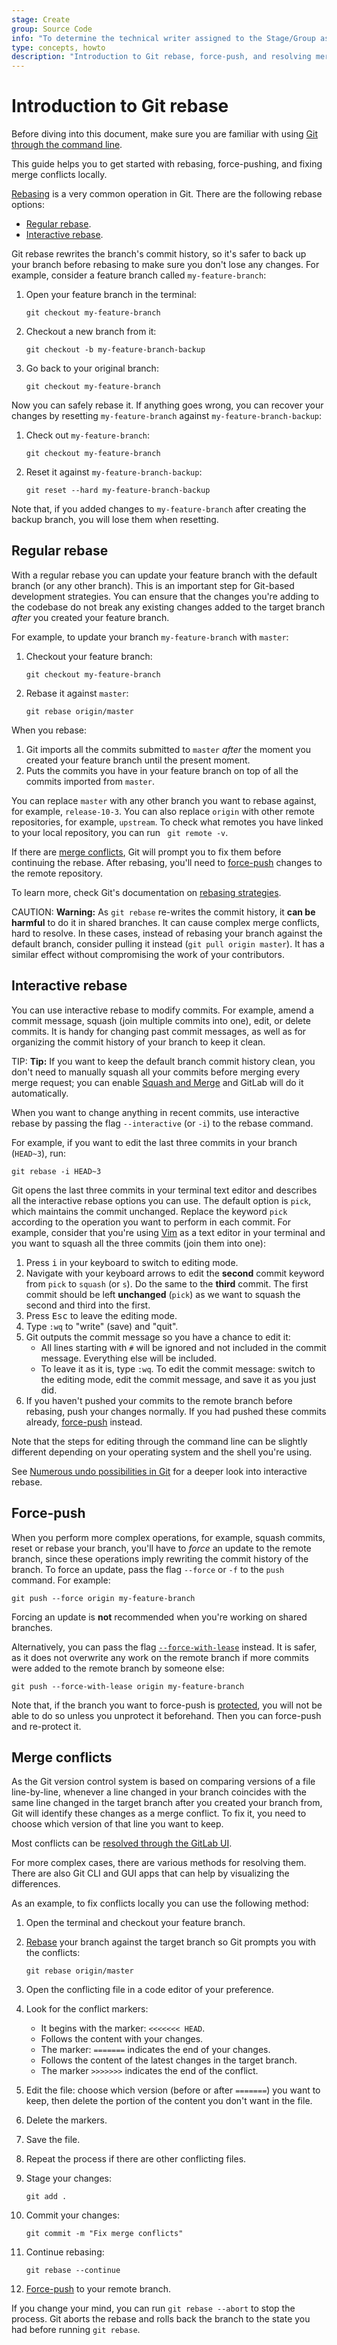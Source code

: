 ```yaml
---
stage: Create
group: Source Code
info: "To determine the technical writer assigned to the Stage/Group associated with this page, see https://about.gitlab.com/handbook/engineering/ux/technical-writing/#designated-technical-writers"
type: concepts, howto
description: "Introduction to Git rebase, force-push, and resolving merge conflicts through the command line."
---
```


# Introduction to Git rebase

Before diving into this document, make sure you are familiar with using
[Git through the command line](../../gitlab-basics/start-using-git.md).

This guide helps you to get started with rebasing, force-pushing, and fixing
merge conflicts locally.

[Rebasing](https://git-scm.com/docs/git-rebase) is a very common operation in
Git. There are the following rebase options:

- [Regular rebase](#regular-rebase).
- [Interactive rebase](#interactive-rebase).

Git rebase rewrites the branch's commit history, so it's safer to
back up your branch before rebasing to make sure you don't lose any changes.
For example, consider a feature branch called `my-feature-branch`:

1. Open your feature branch in the terminal:

   ```shell
   git checkout my-feature-branch
   ```

1. Checkout a new branch from it:

   ```shell
   git checkout -b my-feature-branch-backup
   ```

1. Go back to your original branch:

   ```shell
   git checkout my-feature-branch
   ```

Now you can safely rebase it. If anything goes wrong, you can recover your changes by
resetting `my-feature-branch` against `my-feature-branch-backup`:

1. Check out `my-feature-branch`:

   ```shell
   git checkout my-feature-branch
   ```

1. Reset it against `my-feature-branch-backup`:

   ```shell
   git reset --hard my-feature-branch-backup
   ```

Note that, if you added changes to `my-feature-branch` after creating the backup branch,
you will lose them when resetting.

## Regular rebase

With a regular rebase you can update your feature branch with the default
branch (or any other branch).
This is an important step for Git-based development strategies. You can
ensure that the changes you're adding to the codebase do not break any
existing changes added to the target branch _after_ you created your feature branch.

For example, to update your branch `my-feature-branch` with `master`:

1. Checkout your feature branch:

   ```shell
   git checkout my-feature-branch
   ```

1. Rebase it against `master`:

   ```shell
   git rebase origin/master
   ```

When you rebase:

1. Git imports all the commits submitted to `master` _after_ the
   moment you created your feature branch until the present moment.
1. Puts the commits you have in your feature branch on top of all
   the commits imported from `master`.

You can replace `master` with any other branch you want to rebase against, for
example, `release-10-3`. You can also replace `origin` with other remote
repositories, for example, `upstream`. To check what remotes you have linked to your local
repository, you can run ` git remote -v`.

If there are [merge conflicts](#merge-conflicts), Git will prompt you to fix
them before continuing the rebase.
After rebasing, you'll need to [force-push](#force-push) changes to the remote
repository.

To learn more, check Git's documentation on [rebasing strategies](https://git-scm.com/book/en/v2/Git-Branching-Rebasing).

CAUTION: **Warning:**
As `git rebase` re-writes the commit history, it **can be harmful** to do it in
shared branches. It can cause complex merge conflicts, hard to resolve. In
these cases, instead of rebasing your branch against the default branch,
consider pulling it instead (`git pull origin master`). It has a similar
effect without compromising the work of your contributors.

## Interactive rebase

You can use interactive rebase to modify commits. For example, amend a commit
message, squash (join multiple commits into one), edit, or delete
commits. It is handy for changing past commit messages,
as well as for organizing the commit history of your branch to keep it clean.

TIP: **Tip:**
If you want to keep the default branch commit history clean, you don't need to
manually squash all your commits before merging every merge request;
you can enable [Squash and Merge](../../user/project/merge_requests/squash_and_merge.md)
and GitLab will do it automatically.

When you want to change anything in recent commits, use interactive
rebase by passing the flag `--interactive` (or `-i`) to the rebase command.

For example, if you want to edit the last three commits in your branch
(`HEAD~3`), run:

```shell
git rebase -i HEAD~3
```

Git opens the last three commits in your terminal text editor and describes all the interactive rebase
options you can use. The default option is `pick`, which maintains the commit
unchanged. Replace the keyword `pick` according to the operation you want to
perform in each commit. For example, consider that you're using [Vim](https://www.vim.org/) as a text
editor in your terminal and you want to squash all the three commits (join them into one):

1. Press <kbd>i</kbd> in your keyboard to switch to editing mode.
1. Navigate with your keyboard arrows to edit the **second** commit keyword from
   `pick` to `squash` (or `s`). Do the same to the **third** commit.
   The first commit should be left **unchanged** (`pick`) as we want to squash
   the second and third into the first.
1. Press <kbd>Esc</kbd> to leave the editing mode.
1. Type `:wq` to "write" (save) and "quit".
1. Git outputs the commit message so you have a chance to edit it:
   - All lines starting with `#` will be ignored and not included in the commit
   message. Everything else will be included.
   - To leave it as it is, type `:wq`. To edit the commit message: switch to the
   editing mode, edit the commit message, and save it as you just did.
1. If you haven't pushed your commits to the remote branch before rebasing,
   push your changes normally. If you had pushed these commits already,
   [force-push](#force-push) instead.

Note that the steps for editing through the command line can be slightly
different depending on your operating system and the shell you're using.

See [Numerous undo possibilities in Git](numerous_undo_possibilities_in_git/index.md#with-history-modification)
for a deeper look into interactive rebase.

## Force-push

When you perform more complex operations, for example, squash commits, reset or
rebase your branch, you'll have to _force_ an update to the remote branch,
since these operations imply rewriting the commit history of the branch.
To force an update, pass the flag `--force` or `-f` to the `push` command. For
example:

```shell
git push --force origin my-feature-branch
```

Forcing an update is **not** recommended when you're working on shared
branches.

Alternatively, you can pass the flag [`--force-with-lease`](https://git-scm.com/docs/git-push#Documentation/git-push.txt---force-with-leaseltrefnamegt)
instead. It is safer, as it does not overwrite any work on the remote
branch if more commits were added to the remote branch by someone else:

```shell
git push --force-with-lease origin my-feature-branch
```

Note that, if the branch you want to force-push is [protected](../../user/project/protected_branches.md),
you will not be able to do so unless you unprotect it beforehand. Then you can
force-push and re-protect it.

## Merge conflicts

As the Git version control system is based on comparing versions of a file
line-by-line, whenever a line changed in your branch coincides with the same
line changed in the target branch after you created your branch from, Git will
identify these changes as a merge conflict. To fix it, you need to choose
which version of that line you want to keep.

Most conflicts can be [resolved through the GitLab UI](../../user/project/merge_requests/resolve_conflicts.md).

For more complex cases, there are various methods for resolving them. There are
also Git CLI and GUI apps that can help by visualizing the differences.

As an example, to fix conflicts locally you can use the following method:

1. Open the terminal and checkout your feature branch.
1. [Rebase](#regular-rebase) your branch against the target branch so Git
   prompts you with the conflicts:

   ```shell
   git rebase origin/master
   ```

1. Open the conflicting file in a code editor of your preference.
1. Look for the conflict markers:
   - It begins with the marker: `<<<<<<< HEAD`.
   - Follows the content with your changes.
   - The marker: `=======` indicates the end of your changes.
   - Follows the content of the latest changes in the target branch.
   - The marker `>>>>>>>` indicates the end of the conflict.
1. Edit the file: choose which version (before or after `=======`) you want to
   keep, then delete the portion of the content you don't want in the file.
1. Delete the markers.
1. Save the file.
1. Repeat the process if there are other conflicting files.
1. Stage your changes:

   ```shell
   git add .
   ```

1. Commit your changes:

   ```shell
   git commit -m "Fix merge conflicts"
   ```

1. Continue rebasing:

   ```shell
   git rebase --continue
   ```

1. [Force-push](#force-push) to your remote branch.

If you change your mind, you can run `git rebase --abort` to stop the process.
Git aborts the rebase and rolls back the branch to the state you had before
running `git rebase`.
